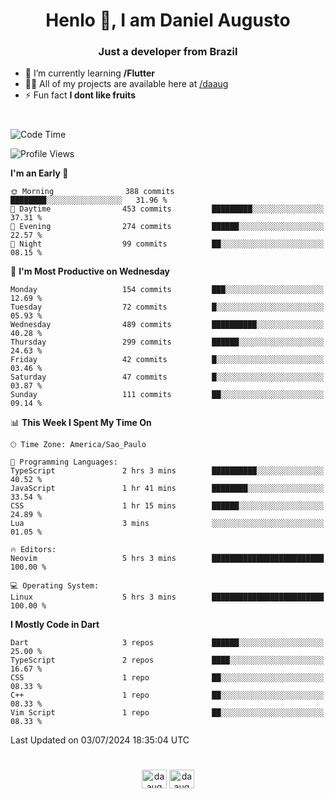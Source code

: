 <h1 align="center">Henlo 👋, I am Daniel Augusto</h1>
<h3 align="center">Just a developer from Brazil</h3>

- 🌱 I’m currently learning **/Flutter**
- 👨‍💻 All of my projects are available here at [/daaug](https://github.com/daaug)
- ⚡ Fun fact **I dont like fruits** 
<h1></h1>

<!--START_SECTION:waka-->
![Code Time](http://img.shields.io/badge/Code%20Time-23%20hrs%2023%20mins-blue)

![Profile Views](http://img.shields.io/badge/Profile%20Views-3-blue)

**I'm an Early 🐤** 

```text
🌞 Morning                388 commits         ████████░░░░░░░░░░░░░░░░░   31.96 % 
🌆 Daytime                453 commits         █████████░░░░░░░░░░░░░░░░   37.31 % 
🌃 Evening                274 commits         ██████░░░░░░░░░░░░░░░░░░░   22.57 % 
🌙 Night                  99 commits          ██░░░░░░░░░░░░░░░░░░░░░░░   08.15 % 
```
📅 **I'm Most Productive on Wednesday** 

```text
Monday                   154 commits         ███░░░░░░░░░░░░░░░░░░░░░░   12.69 % 
Tuesday                  72 commits          █░░░░░░░░░░░░░░░░░░░░░░░░   05.93 % 
Wednesday                489 commits         ██████████░░░░░░░░░░░░░░░   40.28 % 
Thursday                 299 commits         ██████░░░░░░░░░░░░░░░░░░░   24.63 % 
Friday                   42 commits          █░░░░░░░░░░░░░░░░░░░░░░░░   03.46 % 
Saturday                 47 commits          █░░░░░░░░░░░░░░░░░░░░░░░░   03.87 % 
Sunday                   111 commits         ██░░░░░░░░░░░░░░░░░░░░░░░   09.14 % 
```


📊 **This Week I Spent My Time On** 

```text
🕑︎ Time Zone: America/Sao_Paulo

💬 Programming Languages: 
TypeScript               2 hrs 3 mins        ██████████░░░░░░░░░░░░░░░   40.52 % 
JavaScript               1 hr 41 mins        ████████░░░░░░░░░░░░░░░░░   33.54 % 
CSS                      1 hr 15 mins        ██████░░░░░░░░░░░░░░░░░░░   24.89 % 
Lua                      3 mins              ░░░░░░░░░░░░░░░░░░░░░░░░░   01.05 % 

🔥 Editors: 
Neovim                   5 hrs 3 mins        █████████████████████████   100.00 % 

💻 Operating System: 
Linux                    5 hrs 3 mins        █████████████████████████   100.00 % 
```

**I Mostly Code in Dart** 

```text
Dart                     3 repos             ██████░░░░░░░░░░░░░░░░░░░   25.00 % 
TypeScript               2 repos             ████░░░░░░░░░░░░░░░░░░░░░   16.67 % 
CSS                      1 repo              ██░░░░░░░░░░░░░░░░░░░░░░░   08.33 % 
C++                      1 repo              ██░░░░░░░░░░░░░░░░░░░░░░░   08.33 % 
Vim Script               1 repo              ██░░░░░░░░░░░░░░░░░░░░░░░   08.33 % 
```




 Last Updated on 03/07/2024 18:35:04 UTC
<!--END_SECTION:waka-->

<h1></h1>
<p align="center">
<a href="https://linkedin.com/in/daaug" target="blank"><img align="center" src="https://raw.githubusercontent.com/rahuldkjain/github-profile-readme-generator/master/src/images/icons/Social/linked-in-alt.svg" alt="daaug" height="30" width="40" /></a> 
<a href="https://www.hackerrank.com/daaug" target="blank"><img align="center" src="https://raw.githubusercontent.com/rahuldkjain/github-profile-readme-generator/master/src/images/icons/Social/hackerrank.svg" alt="daaug" height="30" width="40" /></a>
</p>
